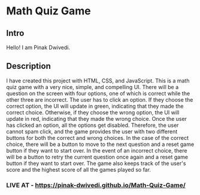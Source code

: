 # Math Quiz Game

## Intro

Hello! I am Pinak Dwivedi.

## Description

I have created this project with HTML, CSS, and JavaScript.
This is a math quiz game with a very nice, simple, and compelling UI.
There will be a question on the screen with four options, one of which is correct while the other three are incorrect.
The user has to click an option. If they choose the correct option, the UI will update in green, indicating that they made the correct choice. Otherwise, if they choose the wrong option, the UI will update in red, indicating that they made the wrong choice.
Once the user has clicked an option, all the options get disabled. Therefore, the user cannot spam click, and the game provides the user with two different buttons for both the correct and wrong choices.
In the case of the correct choice, there will be a button to move to the next question and a reset game button if they want to start over.
In the event of an incorrect choice, there will be a button to retry the current question once again and a reset game button if they want to start over.
The game also keeps track of the user's score and the highest score of all the games played so far.

### LIVE AT - https://pinak-dwivedi.github.io/Math-Quiz-Game/
